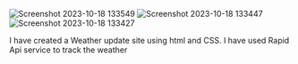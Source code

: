 ![Screenshot 2023-10-18 133549](https://github.com/kumarabhinav9955/Weather_update/assets/75555908/aea5dfbe-b3f9-4924-94db-98d5c2e43821)
![Screenshot 2023-10-18 133447](https://github.com/kumarabhinav9955/Weather_update/assets/75555908/46180628-0660-4f43-a95c-13c5b42f5682)
![Screenshot 2023-10-18 133427](https://github.com/kumarabhinav9955/Weather_update/assets/75555908/e9d74db2-7507-4dc6-b786-d16d5df9bbad)




I have created a Weather update site using html and CSS. 
I have used Rapid Api service to track the weather
